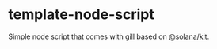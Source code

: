 # template-node-script

Simple node script that comes with [gill](https://github.com/solana-foundation/gill)
based on [@solana/kit](https://github.com/anza-xyz/kit).
